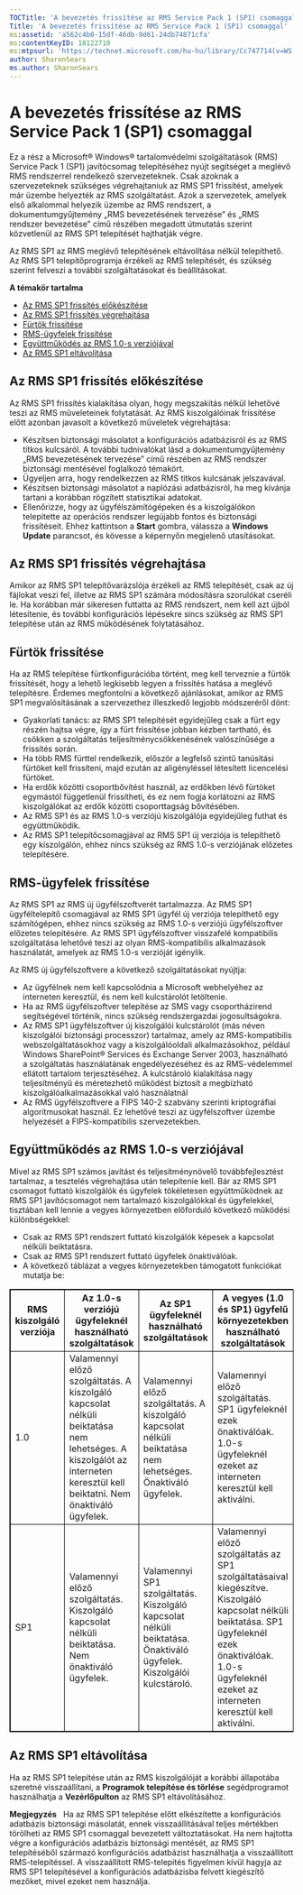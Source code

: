 ```yaml
---
TOCTitle: 'A bevezetés frissítése az RMS Service Pack 1 (SP1) csomaggal'
Title: 'A bevezetés frissítése az RMS Service Pack 1 (SP1) csomaggal'
ms:assetid: 'a562c4b0-15df-46db-9d61-24db74871cfa'
ms:contentKeyID: 18122710
ms:mtpsurl: 'https://technet.microsoft.com/hu-hu/library/Cc747714(v=WS.10)'
author: SharonSears
ms.author: SharonSears
---
```


A bevezetés frissítése az RMS Service Pack 1 (SP1) csomaggal
============================================================

Ez a rész a Microsoft® Windows® tartalomvédelmi szolgáltatások (RMS) Service Pack 1 (SP1) javítócsomag telepítéséhez nyújt segítséget a meglévő RMS rendszerrel rendelkező szervezeteknek. Csak azoknak a szervezeteknek szükséges végrehajtaniuk az RMS SP1 frissítést, amelyek már üzembe helyezték az RMS szolgáltatást. Azok a szervezetek, amelyek első alkalommal helyezik üzembe az RMS rendszert, a dokumentumgyűjtemény „RMS bevezetésének tervezése” és „RMS rendszer bevezetése” című részében megadott útmutatás szerint közvetlenül az RMS SP1 telepítését hajthatják végre.

Az RMS SP1 az RMS meglévő telepítésének eltávolítása nélkül telepíthető. Az RMS SP1 telepítőprogramja érzékeli az RMS telepítését, és szükség szerint felveszi a további szolgáltatásokat és beállításokat.

**A témakör tartalma**

-   [Az RMS SP1 frissítés előkészítése](#bkmk_1)
-   [Az RMS SP1 frissítés végrehajtása](#bkmk_2)
-   [Fürtök frissítése](#bkmk_3)
-   [RMS-ügyfelek frissítése](#bkmk_4)
-   [Együttműködés az RMS 1.0-s verziójával](#bkmk_5)
-   [Az RMS SP1 eltávolítása](#bkmk_6)

<span id="BKMK_1"></span>
Az RMS SP1 frissítés előkészítése
---------------------------------

Az RMS SP1 frissítés kialakítása olyan, hogy megszakítás nélkül lehetővé teszi az RMS műveleteinek folytatását. Az RMS kiszolgálóinak frissítése előtt azonban javasolt a következő műveletek végrehajtása:

-   Készítsen biztonsági másolatot a konfigurációs adatbázisról és az RMS titkos kulcsáról. A további tudnivalókat lásd a dokumentumgyűjtemény „RMS bevezetésének tervezése” című részében az RMS rendszer biztonsági mentésével foglalkozó témakört.
-   Ügyeljen arra, hogy rendelkezzen az RMS titkos kulcsának jelszavával.
-   Készítsen biztonsági másolatot a naplózási adatbázisról, ha meg kívánja tartani a korábban rögzített statisztikai adatokat.
-   Ellenőrizze, hogy az ügyfélszámítógépeken és a kiszolgálókon telepítette az operációs rendszer legújabb fontos és biztonsági frissítéseit. Ehhez kattintson a **Start** gombra, válassza a **Windows Update** parancsot, és kövesse a képernyőn megjelenő utasításokat.

<span id="BKMK_2"></span>
Az RMS SP1 frissítés végrehajtása
---------------------------------

Amikor az RMS SP1 telepítővarázslója érzékeli az RMS telepítését, csak az új fájlokat veszi fel, illetve az RMS SP1 számára módosításra szorulókat cseréli le. Ha korábban már sikeresen futtatta az RMS rendszert, nem kell azt újból létesítenie, és további konfigurációs lépésekre sincs szükség az RMS SP1 telepítése után az RMS működésének folytatásához.

<span id="BKMK_3"></span>
Fürtök frissítése
-----------------

Ha az RMS telepítése fürtkonfigurációba történt, meg kell terveznie a fürtök frissítését, hogy a lehető legkisebb legyen a frissítés hatása a meglévő telepítésre. Érdemes megfontolni a következő ajánlásokat, amikor az RMS SP1 megvalósításának a szervezethez illeszkedő legjobb módszeréről dönt:

-   Gyakorlati tanács: az RMS SP1 telepítését egyidejűleg csak a fürt egy részén hajtsa végre, így a fürt frissítése jobban kézben tartható, és csökken a szolgáltatás teljesítménycsökkenésének valószínűsége a frissítés során.
-   Ha több RMS fürttel rendelkezik, először a legfelső szintű tanúsítási fürtöket kell frissíteni, majd ezután az aligényléssel létesített licencelési fürtöket.
-   Ha erdők közötti csoportbővítést használ, az erdőkben lévő fürtöket egymástól függetlenül frissítheti, és ez nem fogja korlátozni az RMS kiszolgálókat az erdők közötti csoporttagság bővítésében.
-   Az RMS SP1 és az RMS 1.0-s verziójú kiszolgálója egyidejűleg futhat és együttműködik.
-   Az RMS SP1 telepítőcsomagjával az RMS SP1 új verziója is telepíthető egy kiszolgálón, ehhez nincs szükség az RMS 1.0-s verziójának előzetes telepítésére.

<span id="BKMK_4"></span>
RMS-ügyfelek frissítése
-----------------------

Az RMS SP1 az RMS új ügyfélszoftverét tartalmazza. Az RMS SP1 ügyféltelepítő csomagjával az RMS SP1 ügyfél új verziója telepíthető egy számítógépen, ehhez nincs szükség az RMS 1.0-s verziójú ügyfélszoftver előzetes telepítésére. Az RMS SP1 ügyfélszoftver visszafelé kompatibilis szolgáltatása lehetővé teszi az olyan RMS-kompatibilis alkalmazások használatát, amelyek az RMS 1.0-s verzióját igénylik.

Az RMS új ügyfélszoftvere a következő szolgáltatásokat nyújtja:

-   Az ügyfélnek nem kell kapcsolódnia a Microsoft webhelyéhez az interneten keresztül, és nem kell kulcstárolót letöltenie.
-   Ha az RMS ügyfélszoftver telepítése az SMS vagy csoportházirend segítségével történik, nincs szükség rendszergazdai jogosultságokra.
-   Az RMS SP1 ügyfélszoftver új kiszolgálói kulcstárolót (más néven kiszolgálói biztonsági processzor) tartalmaz, amely az RMS-kompatibilis webszolgáltatásokhoz vagy a kiszolgálóoldali alkalmazásokhoz, például Windows SharePoint® Services és Exchange Server 2003, használható a szolgáltatás használatának engedélyezéséhez és az RMS-védelemmel ellátott tartalom terjesztéséhez. A kulcstároló kialakítása nagy teljesítményű és méretezhető működést biztosít a megbízható kiszolgálóalkalmazásokkal való használatnál
-   Az RMS ügyfélszoftvere a FIPS 140-2 szabvány szerinti kriptográfiai algoritmusokat használ. Ez lehetővé teszi az ügyfélszoftver üzembe helyezését a FIPS-kompatibilis szervezetekben.

<span id="BKMK_5"></span>
Együttműködés az RMS 1.0-s verziójával
--------------------------------------

Mivel az RMS SP1 számos javítást és teljesítménynövelő továbbfejlesztést tartalmaz, a tesztelés végrehajtása után telepítenie kell. Bár az RMS SP1 csomagot futtató kiszolgálók és ügyfelek tökéletesen együttműködnek az RMS SP1 javítócsomagot nem tartalmazó kiszolgálókkal és ügyfelekkel, tisztában kell lennie a vegyes környezetben előforduló következő működési különbségekkel:

-   Csak az RMS SP1 rendszert futtató kiszolgálók képesek a kapcsolat nélküli beiktatásra.
-   Csak az RMS SP1 rendszert futtató ügyfelek önaktiválóak.
-   A következő táblázat a vegyes környezetekben támogatott funkciókat mutatja be:


 
<p></p>
<table style="border:1px solid black;">
<colgroup>
<col width="25%" />
<col width="25%" />
<col width="25%" />
<col width="25%" />
</colgroup>
<thead>
<tr class="header">
<th style="border:1px solid black;" >RMS kiszolgáló verziója</th>
<th style="border:1px solid black;" >Az 1.0-s verziójú ügyfeleknél használható szolgáltatások</th>
<th style="border:1px solid black;" >Az SP1 ügyfeleknél használható szolgáltatások</th>
<th style="border:1px solid black;" >A vegyes (1.0 és SP1) ügyfelű környezetekben használható szolgáltatások</th>
</tr>
</thead>
<tbody>
<tr class="odd">
<td style="border:1px solid black;">1.0</td>
<td style="border:1px solid black;">Valamennyi előző szolgáltatás.
A kiszolgáló kapcsolat nélküli beiktatása nem lehetséges. A kiszolgálót az interneten keresztül kell beiktatni.
Nem önaktiváló ügyfelek.</td>
<td style="border:1px solid black;">Valamennyi előző szolgáltatás.
A kiszolgáló kapcsolat nélküli beiktatása nem lehetséges.
Önaktiváló ügyfelek.</td>
<td style="border:1px solid black;">Valamennyi előző szolgáltatás.
SP1 ügyfeleknél ezek önaktiválóak.
1.0-s ügyfeleknél ezeket az interneten keresztül kell aktiválni.</td>
</tr>
<tr class="even">
<td style="border:1px solid black;">SP1</td>
<td style="border:1px solid black;">Valamennyi előző szolgáltatás.
Kiszolgáló kapcsolat nélküli beiktatása.
Nem önaktiváló ügyfelek.</td>
<td style="border:1px solid black;">Valamennyi SP1 szolgáltatás.
Kiszolgáló kapcsolat nélküli beiktatása.
Önaktiváló ügyfelek.
Kiszolgálói kulcstároló.</td>
<td style="border:1px solid black;">Valamennyi előző szolgáltatás az SP1 szolgáltatásaival kiegészítve.
Kiszolgáló kapcsolat nélküli beiktatása.
SP1 ügyfeleknél ezek önaktiválóak.
1.0-s ügyfeleknél ezeket az interneten keresztül kell aktiválni.</td>
</tr>
</tbody>
</table>
 

<span id="BKMK_6"></span>
Az RMS SP1 eltávolítása
-----------------------

Ha az RMS SP1 telepítése után az RMS kiszolgálóját a korábbi állapotába szeretné visszaállítani, a **Programok telepítése és törlése** segédprogramot használhatja a **Vezérlőpulton** az RMS SP1 eltávolításához.

**Megjegyzés**   Ha az RMS SP1 telepítése előtt elkészítette a konfigurációs adatbázis biztonsági másolatát, ennek visszaállításával teljes mértékben törölheti az RMS SP1 csomaggal bevezetett változtatásokat. Ha nem hajtotta végre a konfigurációs adatbázis biztonsági mentését, az RMS SP1 telepítéséből származó konfigurációs adatbázist használhatja a visszaállított RMS-telepítéssel. A visszaállított RMS-telepítés figyelmen kívül hagyja az RMS SP1 telepítésével a konfigurációs adatbázisba felvett kiegészítő mezőket, mivel ezeket nem használja.
